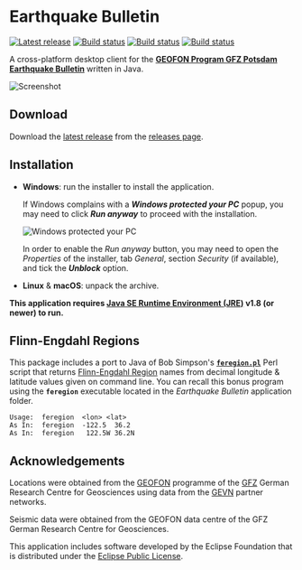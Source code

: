 Earthquake Bulletin
===================

[![Latest release](https://img.shields.io/github/release/albertus82/earthquake-bulletin.svg)](https://github.com/albertus82/earthquake-bulletin/releases/latest)
[![Build status](https://travis-ci.org/albertus82/earthquake-bulletin.svg?branch=master)](https://travis-ci.org/albertus82/earthquake-bulletin)
[![Build status](https://ci.appveyor.com/api/projects/status/github/albertus82/earthquake-bulletin?branch=master&svg=true)](https://ci.appveyor.com/project/albertus82/earthquake-bulletin)
[![Build status](https://dev.azure.com/albertus82/earthquake-bulletin/_apis/build/status/master)](https://dev.azure.com/albertus82/earthquake-bulletin/_build/latest?definitionId=1)

A cross-platform desktop client for the [**GEOFON Program GFZ Potsdam Earthquake Bulletin**](http://geofon.gfz-potsdam.de/eqinfo/list.php) written in Java.

![Screenshot](https://user-images.githubusercontent.com/8672431/53291565-7e5ad100-37b5-11e9-934a-66da47a6fb16.png)

## Download

Download the [latest release](https://github.com/albertus82/earthquake-bulletin/releases/latest) from the [releases page](https://github.com/albertus82/earthquake-bulletin/releases).

## Installation

* **Windows**: run the installer to install the application.

  If Windows complains with a ***Windows protected your PC*** popup, you may need to click ***Run anyway*** to proceed with the installation.

  ![Windows protected your PC](https://user-images.githubusercontent.com/8672431/31048995-7145b034-a62a-11e7-860b-c477237145ce.png)

  In order to enable the *Run anyway* button, you may need to open the *Properties* of the installer, tab *General*, section *Security* (if available), and tick the ***Unblock*** option.
* **Linux** & **macOS**: unpack the archive.

**This application requires [Java SE Runtime Environment (JRE)](https://www.java.com) v1.8 (or newer) to run.**

## Flinn-Engdahl Regions

This package includes a port to Java of Bob Simpson's [**`feregion.pl`**](https://bit.ly/feregion) Perl script that returns [Flinn-Engdahl Region](https://earthquake.usgs.gov/learn/topics/flinn_engdahl.php) names from decimal longitude & latitude values given on command line. You can recall this bonus program using the **`feregion`** executable located in the *Earthquake Bulletin* application folder.
```
Usage:  feregion  <lon> <lat>
As In:  feregion  -122.5  36.2
As In:  feregion   122.5W 36.2N
```

## Acknowledgements

Locations were obtained from the [GEOFON](http://geofon.gfz-potsdam.de) programme of the [GFZ](http://www.gfz-potsdam.de) German Research Centre for Geosciences using data from the [GEVN](http://geofon.gfz-potsdam.de/eqinfo/gevn/) partner networks.

Seismic data were obtained from the GEOFON data centre of the GFZ German Research Centre for Geosciences.

This application includes software developed by the Eclipse Foundation that is distributed under the [Eclipse Public License](https://eclipse.org/org/documents/epl-v10.php).
